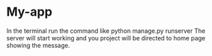 # My-app
In the terminal run the command like python manage.py runserver
The server will start working and you project will be directed to home page showing the message.
